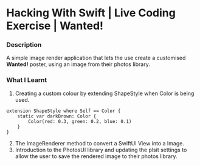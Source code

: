 # Hacking With Swift | Live Coding Exercise | Wanted!

### Description
A simple image render application that lets the use create a customised **Wanted!** poster, using an image from their photos library.



### What I Learnt
1. Creating a custom colour by extending ShapeStyle when Color is being used.
```
extension ShapeStyle where Self == Color {
    static var darkBrown: Color {
        Color(red: 0.3, green: 0.2, blue: 0.1)
    }
}
```
2. The ImageRenderer method to convert a SwiftUI View into a Image.
3. Introduction to the PhotosUI library and updating the plsit settings to allow the user to save the rendered image to their photos library.
